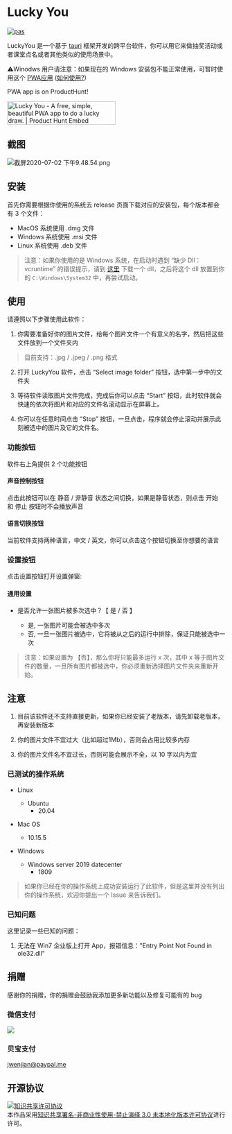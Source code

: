 # Lucky You

[![pas](https://img.shields.io/static/v1?&message=ProgressiveApp.Store&color=74b9ff&style=flat&label=Follow%20Lucky%20You%20at)](https://progressiveapp.store/pwa/Lucky-You)

LuckyYou 是一个基于 [tauri](https://github.com/tauri-apps/tauri) 框架开发的跨平台软件，你可以用它来做抽奖活动或者课堂点名或者其他类似的使用场景中。

⚠️Winodws 用户请注意：如果现在的 Windows 安装包不能正常使用，可暂时使用这个 [PWA应用](https://luckyyou.netlify.app) ([如何使用?](https://github.com/jwenjian/lucky-you/wiki/PWA-App))

PWA app is on ProductHunt!

<a href="https://www.producthunt.com/posts/lucky-you?utm_source=badge-featured&utm_medium=badge&utm_souce=badge-lucky-you" target="_blank"><img src="https://api.producthunt.com/widgets/embed-image/v1/featured.svg?post_id=219757&theme=light" alt="Lucky You - A free, simple, beautiful PWA app to do a lucky draw. | Product Hunt Embed" style="width: 250px; height: 54px;" width="250px" height="54px" /></a>


## 截图

![截屏2020-07-02 下午9.48.54.png](https://i.loli.net/2020/07/02/KjhqGRrbJpCMIl9.png)

## 安装

首先你需要根据你使用的系统去 release 页面下载对应的安装包，每个版本都会有 3 个文件：

- MacOS 系统使用 .dmg 文件
- Windows 系统使用 .msi 文件
- Linux 系统使用 .deb 文件

> 注意：如果你使用的是 Windows 系统，在启动时遇到 “缺少 Dll： vcruntime” 的错误提示，请到 [这里](https://cn.dll-files.com/vcruntime140_1.dll.html) 下载一个 dll，之后将这个 dll 放置到你的 `C:\Windows\System32` 中，再尝试启动。

## 使用

请遵照以下步骤使用此软件：

1. 你需要准备好你的图片文件，给每个图片文件一个有意义的名字，然后把这些文件放到一个文件夹内

> 目前支持：.jpg / .jpeg / .png 格式

2. 打开 LuckyYou 软件，点击 “Select image folder” 按钮，选中第一步中的文件夹

3. 等待软件读取图片文件完成，完成后你可以点击 “Start” 按钮，此时软件就会快速的依次将图片和对应的文件名滚动显示在屏幕上。

4. 你可以在任意时间点击 “Stop” 按钮，一旦点击，程序就会停止滚动并展示此刻被选中的图片及它的文件名。

### 功能按钮

软件右上角提供 2 个功能按钮

#### 声音控制按钮

点击此按钮可以在 静音 / 非静音 状态之间切换，如果是静音状态，则点击 开始 和 停止 按钮时不会播放声音

#### 语言切换按钮

当前软件支持两种语言，中文 / 英文，你可以点击这个按钮切换至你想要的语言

### 设置按钮

点击设置按钮打开设置弹窗: 

#### 通用设置

- 是否允许一张图片被多次选中？【 是 / 否 】

  - 是, 一张图片可能会被选中多次
  - 否, 一旦一张图片被选中，它将被从之后的运行中排除，保证只能被选中一次

> 注意：如果设置为 【否】，那么你将只能最多运行 x 次，其中 x 等于图片文件的数量，一旦所有图片都被选中，你必须重新选择图片文件夹来重新开始。


## 注意

1. 目前该软件还不支持直接更新，如果你已经安装了老版本，请先卸载老版本，再安装新版本

2. 你的图片文件不宜过大（比如超过1Mb），否则会占用比较多内存

3. 你的图片文件名不宜过长，否则可能会展示不全，以 10 字以内为宜

### 已测试的操作系统

- Linux
  - Ubuntu
    - 20.04

- Mac OS
  - 10.15.5

- Windows
  - Windows server 2019 datecenter
    - 1809

> 如果你已经在你的操作系统上成功安装运行了此软件，但是这里并没有列出你的操作系统，欢迎你提出一个 Issue 来告诉我们。

### 已知问题

这里记录一些已知的问题：

1. 无法在 Win7 企业版上打开 App，报错信息："Entry Point Not Found in ole32.dll"


## 捐赠

感谢你的捐赠，你的捐赠会鼓励我添加更多新功能以及修复可能有的 bug

### 微信支付

![](public/wechat.png)

### 贝宝支付

[jwenjian@paypal.me](https://paypal.me/jwenjian/1)


## 开源协议

<a rel="license" href="http://creativecommons.org/licenses/by-nc-nd/3.0/"><img alt="知识共享许可协议" style="border-width:0" src="https://i.creativecommons.org/l/by-nc-nd/3.0/88x31.png" /></a><br />本作品采用<a rel="license" href="http://creativecommons.org/licenses/by-nc-nd/3.0/">知识共享署名-非商业性使用-禁止演绎 3.0 未本地化版本许可协议</a>进行许可。
